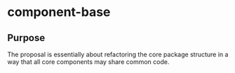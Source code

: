 # component-base

## Purpose

The proposal is essentially about refactoring the core package structure in a way that all core components may share common code.

